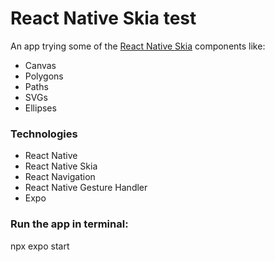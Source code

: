 # React Native Skia test

An app trying some of the [React Native Skia](https://shopify.github.io/react-native-skia/) components like:
* Canvas
* Polygons
* Paths
* SVGs
* Ellipses

### Technologies
* React Native
* React Native Skia
* React Navigation
* React Native Gesture Handler
* Expo

### Run the app in terminal:
npx expo start
